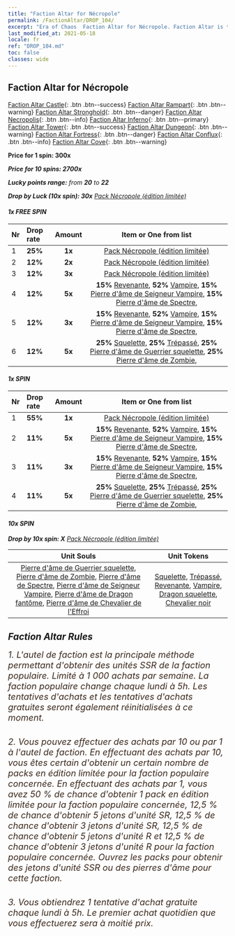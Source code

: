 ```yaml
---
title: "Faction Altar for Nécropole"
permalink: /FactionAltar/DROP_104/
excerpt: "Era of Chaos  Faction Altar for Nécropole. Faction Altar is the primary method for obtaining SSR units from the popular faction. Limited to 1,000 purchases each week. The popular faction changes at 05:00 every Monday. Purchase attempts and free purchase attempts will also reset then."
last_modified_at: 2021-05-18
locale: fr
ref: "DROP_104.md"
toc: false
classes: wide
---
```


##  Faction Altar for **Nécropole**

  [Faction Altar Castle](/fr/FactionAltar/DROP_101/){: .btn .btn--success} [Faction Altar Rampart](/fr/FactionAltar/DROP_102/){: .btn .btn--warning} [Faction Altar Stronghold](/fr/FactionAltar/DROP_103/){: .btn .btn--danger} [Faction Altar Necropolis](/fr/FactionAltar/DROP_104/){: .btn .btn--info} [Faction Altar Inferno](/fr/FactionAltar/DROP_105/){: .btn .btn--primary} [Faction Altar Tower](/fr/FactionAltar/DROP_106/){: .btn .btn--success} [Faction Altar Dungeon](/fr/FactionAltar/DROP_107/){: .btn .btn--warning} [Faction Altar Fortress](/fr/FactionAltar/DROP_108/){: .btn .btn--danger} [Faction Altar Conflux](/fr/FactionAltar/DROP_109/){: .btn .btn--info} [Faction Altar Cove](/fr/FactionAltar/DROP_112/){: .btn .btn--warning} 

  **Price for 1 spin: 300x** <i class="fas fa-gem"/>

  **Price for 10 spins: 2700x** <i class="fas fa-gem"/>

  **Lucky points range:** from **20** to **22**

  **Drop by Luck (10x spin): 30x** [Pack Nécropole (édition limitée)](/ItemsFR/con_2138/)

####  1x FREE SPIN 

  |    Nr    |  Drop rate  |  Amount   |   Item or One from list  |
  |:---------|:------------|:---------:|:------------------------:|
  | 1 | **25%** | **1x** | [Pack Nécropole (édition limitée)](/ItemsFR/con_2138/) |
  | 2 | **12%** | **2x** | [Pack Nécropole (édition limitée)](/ItemsFR/con_2138/) |
  | 3 | **12%** | **3x** | [Pack Nécropole (édition limitée)](/ItemsFR/con_2138/) |
  | 4 | **12%** | **5x** |  **15%** [Revenante](/ItemsFR/unt_210/),  **52%** [Vampire](/ItemsFR/unt_211/),  **15%** [Pierre d'âme de Seigneur Vampire](/ItemsFR/unt_300/),  **15%** [Pierre d'âme de Spectre](/ItemsFR/unt_299/),  |
  | 5 | **12%** | **3x** |  **15%** [Revenante](/ItemsFR/unt_210/),  **52%** [Vampire](/ItemsFR/unt_211/),  **15%** [Pierre d'âme de Seigneur Vampire](/ItemsFR/unt_300/),  **15%** [Pierre d'âme de Spectre](/ItemsFR/unt_299/),  |
  | 6 | **12%** | **5x** |  **25%** [Squelette](/ItemsFR/unt_208/),  **25%** [Trépassé](/ItemsFR/unt_209/),  **25%** [Pierre d'âme de Guerrier squelette](/ItemsFR/unt_297/),  **25%** [Pierre d'âme de Zombie](/ItemsFR/unt_298/),  |


####  1x SPIN 

  |    Nr    |  Drop rate  |  Amount   |   Item or One from list  |
  |:---------|:------------|:---------:|:------------------------:|
  | 1 | **55%** | **1x** | [Pack Nécropole (édition limitée)](/ItemsFR/con_2138/) |
  | 2 | **11%** | **5x** |  **15%** [Revenante](/ItemsFR/unt_210/),  **52%** [Vampire](/ItemsFR/unt_211/),  **15%** [Pierre d'âme de Seigneur Vampire](/ItemsFR/unt_300/),  **15%** [Pierre d'âme de Spectre](/ItemsFR/unt_299/),  |
  | 3 | **11%** | **3x** |  **15%** [Revenante](/ItemsFR/unt_210/),  **52%** [Vampire](/ItemsFR/unt_211/),  **15%** [Pierre d'âme de Seigneur Vampire](/ItemsFR/unt_300/),  **15%** [Pierre d'âme de Spectre](/ItemsFR/unt_299/),  |
  | 4 | **11%** | **5x** |  **25%** [Squelette](/ItemsFR/unt_208/),  **25%** [Trépassé](/ItemsFR/unt_209/),  **25%** [Pierre d'âme de Guerrier squelette](/ItemsFR/unt_297/),  **25%** [Pierre d'âme de Zombie](/ItemsFR/unt_298/),  |


####  10x SPIN 

  **Drop by 10x spin: X** [Pack Nécropole (édition limitée)](/ItemsFR/con_2138/)

  |    Unit Souls    |  Unit Tokens  |
  |:----------------:|:-------------:|
  | [Pierre d'âme de Guerrier squelette](/ItemsFR/unt_297/), [Pierre d'âme de Zombie](/ItemsFR/unt_298/), [Pierre d'âme de Spectre](/ItemsFR/unt_299/), [Pierre d'âme de Seigneur Vampire](/ItemsFR/unt_300/), [Pierre d'âme de Dragon fantôme](/ItemsFR/unt_303/), [Pierre d'âme de Chevalier de l'Effroi](/ItemsFR/unt_302/) | [Squelette](/ItemsFR/unt_208/), [Trépassé](/ItemsFR/unt_209/), [Revenante](/ItemsFR/unt_210/), [Vampire](/ItemsFR/unt_211/), [Dragon squelette](/ItemsFR/unt_214/), [Chevalier noir](/ItemsFR/unt_213/) |



## Faction Altar Rules

  <span style="color: #3c2a1e;font-size:20px">1. L'autel de faction est la principale méthode permettant d'obtenir des unités SSR de la faction populaire. Limité à 1 000 achats par semaine. La faction populaire change chaque lundi à 5h. Les tentatives d'achats et les tentatives d'achats gratuites seront également réinitialisées à ce moment. </span><br/>

<br/>  <span style="color: #3c2a1e;font-size:20px">2. Vous pouvez effectuer des achats par 10 ou par 1 à l'autel de faction. En effectuant des achats par 10, vous êtes certain d'obtenir un certain nombre de packs en édition limitée pour la faction populaire concernée. En effectuant des achats par 1, vous avez 50 % de chance d'obtenir 1 pack en édition limitée pour la faction populaire concernée, 12,5 % de chance d'obtenir 5 jetons d'unité SR, 12,5 % de chance d'obtenir 3 jetons d'unité SR, 12,5 % de chance d'obtenir 5 jetons d'unité R et 12,5 % de chance d'obtenir 3 jetons d'unité R pour la faction populaire concernée. Ouvrez les packs pour obtenir des jetons d'unité SSR ou des pierres d'âme pour cette faction.</span><br/>

<br/>  <span style="color: #3c2a1e;font-size:20px">3. Vous obtiendrez 1 tentative d'achat gratuite chaque lundi à 5h. Le premier achat quotidien que vous effectuerez sera à moitié prix.</span><br/>

<br/>